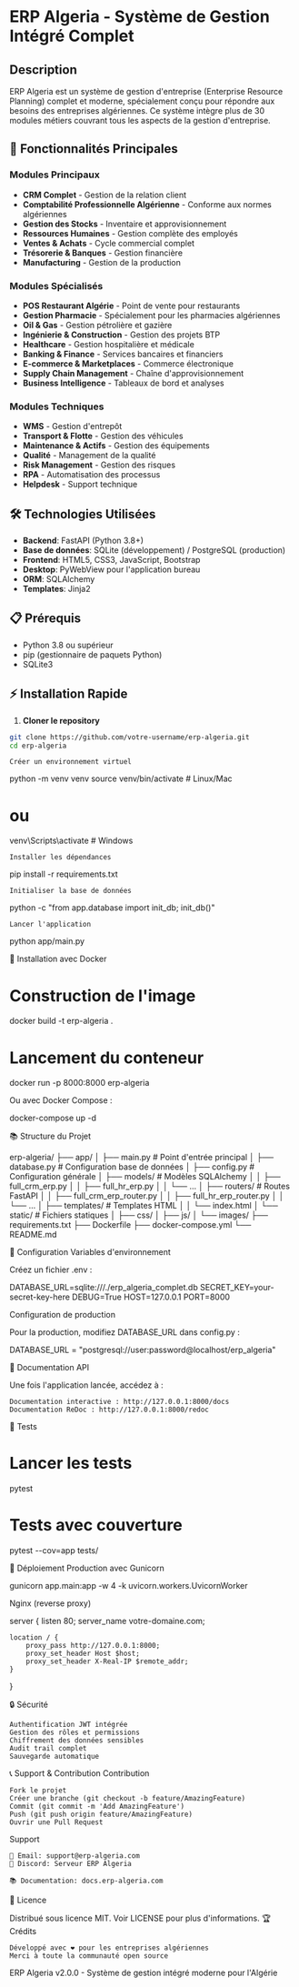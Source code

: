# ERP Algeria - Système de Gestion Intégré Complet

## Description

ERP Algeria est un système de gestion d'entreprise (Enterprise Resource Planning) complet et moderne, spécialement conçu pour répondre aux besoins des entreprises algériennes. Ce système intègre plus de 30 modules métiers couvrant tous les aspects de la gestion d'entreprise.

## 🚀 Fonctionnalités Principales

### Modules Principaux
- **CRM Complet** - Gestion de la relation client
- **Comptabilité Professionnelle Algérienne** - Conforme aux normes algériennes
- **Gestion des Stocks** - Inventaire et approvisionnement
- **Ressources Humaines** - Gestion complète des employés
- **Ventes & Achats** - Cycle commercial complet
- **Trésorerie & Banques** - Gestion financière
- **Manufacturing** - Gestion de la production

### Modules Spécialisés
- **POS Restaurant Algérie** - Point de vente pour restaurants
- **Gestion Pharmacie** - Spécialement pour les pharmacies algériennes
- **Oil & Gas** - Gestion pétrolière et gazière
- **Ingénierie & Construction** - Gestion des projets BTP
- **Healthcare** - Gestion hospitalière et médicale
- **Banking & Finance** - Services bancaires et financiers
- **E-commerce & Marketplaces** - Commerce électronique
- **Supply Chain Management** - Chaîne d'approvisionnement
- **Business Intelligence** - Tableaux de bord et analyses

### Modules Techniques
- **WMS** - Gestion d'entrepôt
- **Transport & Flotte** - Gestion des véhicules
- **Maintenance & Actifs** - Gestion des équipements
- **Qualité** - Management de la qualité
- **Risk Management** - Gestion des risques
- **RPA** - Automatisation des processus
- **Helpdesk** - Support technique

## 🛠️ Technologies Utilisées

- **Backend**: FastAPI (Python 3.8+)
- **Base de données**: SQLite (développement) / PostgreSQL (production)
- **Frontend**: HTML5, CSS3, JavaScript, Bootstrap
- **Desktop**: PyWebView pour l'application bureau
- **ORM**: SQLAlchemy
- **Templates**: Jinja2

## 📋 Prérequis

- Python 3.8 ou supérieur
- pip (gestionnaire de paquets Python)
- SQLite3

## ⚡ Installation Rapide

1. **Cloner le repository**
```bash
git clone https://github.com/votre-username/erp-algeria.git
cd erp-algeria
```
    Créer un environnement virtuel

python -m venv venv
source venv/bin/activate  # Linux/Mac
# ou
venv\Scripts\activate  # Windows

    Installer les dépendances

pip install -r requirements.txt

    Initialiser la base de données

python -c "from app.database import init_db; init_db()"

    Lancer l'application

python app/main.py

🐳 Installation avec Docker

# Construction de l'image
docker build -t erp-algeria .

# Lancement du conteneur
docker run -p 8000:8000 erp-algeria

Ou avec Docker Compose :

docker-compose up -d

📚 Structure du Projet

erp-algeria/
├── app/
│   ├── main.py                 # Point d'entrée principal
│   ├── database.py             # Configuration base de données
│   ├── config.py               # Configuration générale
│   ├── models/                 # Modèles SQLAlchemy
│   │   ├── full_crm_erp.py
│   │   ├── full_hr_erp.py
│   │   └── ...
│   ├── routers/                # Routes FastAPI
│   │   ├── full_crm_erp_router.py
│   │   ├── full_hr_erp_router.py
│   │   └── ...
│   ├── templates/              # Templates HTML
│   │   └── index.html
│   └── static/                 # Fichiers statiques
│       ├── css/
│       ├── js/
│       └── images/
├── requirements.txt
├── Dockerfile
├── docker-compose.yml
└── README.md

🔧 Configuration
Variables d'environnement

Créez un fichier .env :

DATABASE_URL=sqlite:///./erp_algeria_complet.db
SECRET_KEY=your-secret-key-here
DEBUG=True
HOST=127.0.0.1
PORT=8000

Configuration de production

Pour la production, modifiez DATABASE_URL dans config.py :

DATABASE_URL = "postgresql://user:password@localhost/erp_algeria"

📖 Documentation API

Une fois l'application lancée, accédez à :

    Documentation interactive : http://127.0.0.1:8000/docs
    Documentation ReDoc : http://127.0.0.1:8000/redoc

🧪 Tests

# Lancer les tests
pytest

# Tests avec couverture
pytest --cov=app tests/

🚀 Déploiement
Production avec Gunicorn

gunicorn app.main:app -w 4 -k uvicorn.workers.UvicornWorker

Nginx (reverse proxy)

server {
    listen 80;
    server_name votre-domaine.com;
    
    location / {
        proxy_pass http://127.0.0.1:8000;
        proxy_set_header Host $host;
        proxy_set_header X-Real-IP $remote_addr;
    }
}

🔒 Sécurité

    Authentification JWT intégrée
    Gestion des rôles et permissions
    Chiffrement des données sensibles
    Audit trail complet
    Sauvegarde automatique

📞 Support & Contribution
Contribution

    Fork le projet
    Créer une branche (git checkout -b feature/AmazingFeature)
    Commit (git commit -m 'Add AmazingFeature')
    Push (git push origin feature/AmazingFeature)
    Ouvrir une Pull Request

Support

    📧 Email: support@erp-algeria.com
    💬 Discord: Serveur ERP Algeria

    📚 Documentation: docs.erp-algeria.com

📄 Licence

Distribué sous licence MIT. Voir LICENSE pour plus d'informations.
🏆 Crédits

    Développé avec ❤️ pour les entreprises algériennes
    Merci à toute la communauté open source

ERP Algeria v2.0.0 - Système de gestion intégré moderne pour l'Algérie
